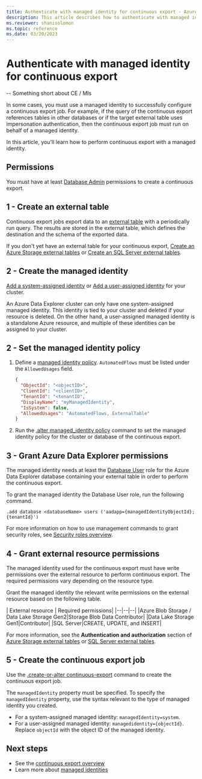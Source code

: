 ```yaml
---
title: Authenticate with managed identity for continuous export - Azure Data Explorer
description: This article describes how to authenticate with managed identity in a continuous export flow in Azure Data Explorer.
ms.reviewer: shanisolomon
ms.topic: reference
ms.date: 03/20/2023
---
```

# Authenticate with managed identity for continuous export

-- Something short about CE / MIs

In some cases, you must use a managed identity to successfully configure a continuous export job. For example, if the query of the continuous export references tables in other databases or if the target external table uses impersonation authentication, then the continuous export job must run on behalf of a managed identity.

In this article, you'll learn how to perform continuous export with a managed identity.

## Permissions

You must have at least [Database Admin](../access-control/role-based-access-control.md) permissions to create a continuous export.

## 1 - Create an external table

Continuous export jobs export data to an [external table](../../query/schema-entities/externaltables.md) with a periodically run query. The results are stored in the external table, which defines the destination and the schema of the exported data.

If you don't yet have an external table for your continuous export, [Create an Azure Storage external tables](../external-tables-azurestorage-azuredatalake.md) or [Create an SQL Server external tables](../external-sql-tables.md).

## 2 - Create the managed identity

[Add a system-assigned identity](../../../configure-managed-identities-cluster.md#add-a-system-assigned-identity) or [Add a user-assigned identity](../../../configure-managed-identities-cluster.md#add-a-user-assigned-identity) for your cluster.

An Azure Data Explorer cluster can only have one system-assigned managed identity. This identity is tied to your cluster and deleted if your resource is deleted. On the other hand, a user-assigned managed identity is a standalone Azure resource, and multiple of these identities can be assigned to your cluster.

## 2 - Set the managed identity policy

1. Define a [managed identity policy](../managed-identity-policy.md). `AutomatedFlows` must be listed under the `AllowedUsages` field.

    ```JSON
    {
      "ObjectId": "<objectID>",
      "ClientId": "<clientID>",
      "TenantId": "<tenantID",
      "DisplayName": "myManagedIdentity",
      "IsSystem": false,
      "AllowedUsages": "AutomatedFlows, ExternalTable"
    }
    ```

1. Run the [.alter managed_identity policy](../alter-managed-identity-policy-command.md) command to set the managed identity policy for the cluster or database of the continuous export.

## 3 - Grant Azure Data Explorer permissions

The managed identity needs at least the [Database User](../access-control/role-based-access-control.md) role for the Azure Data Explorer database containing your external table in order to perform the continuous export.

To grant the managed identity the Database User role, run the following command.

```kusto
.add database <databaseName> users ('aadapp={managedIdentityObjectId};{tenantId}')
```

For more information on how to use management commands to grant security roles, see [Security roles overview](../security-roles.md).

## 4 - Grant external resource permissions

The managed identity used for the continuous export must have write permissions over the external resource to perform continuous export. The required permissions vary depending on the resource type.

Grant the managed identity the relevant write permissions on the external resource based on the following table.

| External resource | Required permissions|
|--|--|--|
|Azure Blob Storage / Data Lake Storage Gen2|Storage Blob Data Contributor|
|Data Lake Storage Gen1|Contributor|
|SQL Server|CREATE, UPDATE, and INSERT|

For more information, see the **Authentication and authorization** section of [Azure Storage external tables](../external-tables-azurestorage-azuredatalake.md#authentication-and-authorization) or [SQL Server external tables](../external-sql-tables.md#authentication-and-authorization).

## 5 - Create the continuous export job

Use the [.create-or-alter continuous-export](create-alter-continuous.md) command to create the continuous export job.

The `managedIdentity` property must be specified. To specify the `managedIdentity` property, use the syntax relevant to the type of managed identity you created.

* For a system-assigned managed identity: `managedIdentity=system`.
* For a user-assigned managed identity: `managedidentity={objectId}`. Replace `objectId` with the object ID of the managed identity.

## Next steps

* See the [continuous export overview](continuous-data-export.md)
* Learn more about [managed identities](../../../managed-identities-overview.md)
